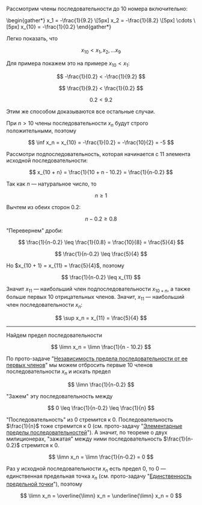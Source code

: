 Рассмотрим члены последовательности до $10$ номера включительно:

\begin{gather*}
    x_1 = -\frac{1}{9.2}
    \\[5px]
    x_2 = -\frac{1}{8.2}
    \\[5px]
    \cdots
    \\[5px]
    x_{10} = -\frac{1}{0.2}
\end{gather*}

Легко показать, что

$$ x_{10} < x_1, x_2, \ldots x_9 $$

Для примера покажем это на примере $x_{10} < x_1$:

$$ -\frac{1}{0.2} < -\frac{1}{9.2} $$

$$ \frac{1}{9.2} < \frac{1}{0.2} $$

$$ 0.2 < 9.2 $$

Этим же способом доказываются все остальные случаи.

При $n > 10$ члены последовательности $x_n$ будут строго положительными, поэтому

$$ \inf x_n = x_{10} = -\frac{1}{0.2} = -\frac{10}{2} = -5 $$

Рассмотри подпоследовательность, которая начинается с $11$ элемента исходной последовательности:

$$ x_{10 + n} = \frac{1}{10 + n - 10.2} = \frac{1}{n-0.2} $$

Так как $n$ — натуральное число, то

$$ n \geq 1 $$

Вычтем из обеих сторон $0.2$:

$$ n - 0.2 \geq 0.8 $$

"Перевернем" дроби:

$$ \frac{1}{n-0.2} \leq \frac{1}{0.8} = \frac{10}{8} = \frac{5}{4} $$

$$ \frac{1}{n-0.2} \leq \frac{5}{4} $$

Но $x_{10 + 1} = x_{11} = \frac{5}{4}$, поэтому

$$ \frac{1}{n-0.2} \leq x_{11} $$

Значит $x_{11}$ — наибольший член подпоследовательности $x_{10 + n}$, а также больше первых $10$ отрицательных членов. Значит, $x_{11}$ — наибольший член последовательности $x_n$:

$$ \sup x_n = x_{11} = \frac{5}{4} $$

---

Найдем предел последовательности

$$ \limn x_n = \limn \frac{1}{n - 10.2} $$

По прото-задаче "[Независимость предела последовательности от ее первых членов](/proto/sequences/limits/first-members-independency)" мы можем отбросить первые $10$ членов последовательности
$x_n$ и искать предел

$$ \limn \frac{1}{n-0.2} $$

"Зажем" эту последовательность между

$$ 0 \leq \frac{1}{n-0.2} \leq \frac{1}{n} $$

"Последовательность" из $0$ стремится к $0$. Последовательность $\frac{1}{n}$ тоже стремится к $0$ (см. прото-задачу "[Элементарные пределы последовательностей](/proto/sequences/limits/elementary)"). А значит, по теореме
о двух милиционерах, "зажатая" между ними последовательность $\frac{1}{n-0.2}$ стремится к $0$.

$$ \limn x_n = \limn \frac{1}{n-0.2} = 0 $$

Раз у исходной последовательности $x_n$ есть предел $0$, то $0$ — единственная предельная точка $x_n$ (см. прото-задачу "[Единственность предельной точки](/proto/sequences/limits/limit-point)"), поэтому

$$ \limn x_n = \overline{\limn} x_n = \underline{\limn} x_n = 0 $$